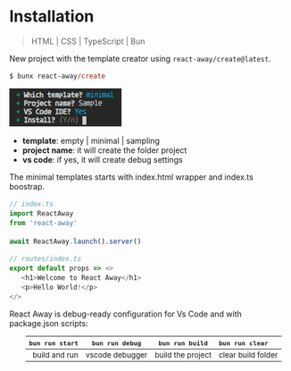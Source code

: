 <style>@import url(creation.css);</style> 

# Installation

> HTML | CSS | TypeScript | Bun

New project with the template creator using `react-away/create@latest`. 

```ps
$ bunx react-away/create 
```


<aside id='cli' cols='3:5'>

<img src='../@assets/img/cli-tool-min.png'>

* **template**: empty | minimal | sampling
* **project name**: it will create the folder project
* **vs code**: if yes, it will create debug settings

</aside>

The minimal templates starts with index.html wrapper and index.ts boostrap.

<aside cols='2'>

```typescript
// index.ts
import ReactAway 
from 'react-away'

await ReactAway.launch().server()  
```

```ts
// routes/index.ts
export default props => <>
   <h1>Welcome to React Away</h1>
   <p>Hello World!</p>
</>
```

</aside>

React Away is debug-ready configuration for Vs Code and with package.json scripts:

<section style='margin-left: 30px; zoom: 95%'>

| `bun run start` | `bun run debug` |  `bun run build`  | `bun run clear`    |
| --------------: | :-------------: | :---------------: | :----------------- |
|   build and run | vscode debugger | build the project | clear build folder |

</section>